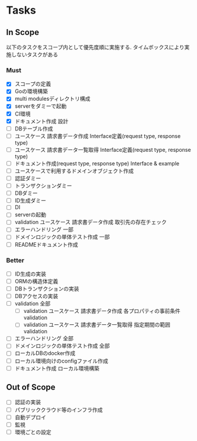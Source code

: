 # Tasks

## In Scope

以下のタスクをスコープ内として優先度順に実施する. タイムボックスにより実施しないタスクがある

### Must

- [x] スコープの定義
- [x] Goの環境構築
- [x] multi modulesディレクトリ構成
- [x] serverをダミーで起動
- [x] CI環境
- [x] ドキュメント作成 設計
- [ ] DBテーブル作成
- [ ] ユースケース 請求書データ作成 Interface定義(request type, response type)
- [ ] ユースケース 請求書データ一覧取得 Interface定義(request type, response type)
- [ ] ドキュメント作成(request type, response type) Interface & example
- [ ] ユースケースで利用するドメインオブジェクト作成
- [ ] 認証ダミー
- [ ] トランザクションダミー
- [ ] DBダミー
- [ ] ID生成ダミー
- [ ] DI
- [ ] serverの起動
- [ ] validation ユースケース 請求書データ作成 取引先の存在チェック
- [ ] エラーハンドリング 一部
- [ ] ドメインロジックの単体テスト作成 一部
- [ ] READMEドキュメント作成

### Better

- [ ] ID生成の実装
- [ ] ORMの構造体定義
- [ ] DBトランザクションの実装
- [ ] DBアクセスの実装
- [ ] validation 全部
  - [ ] validation ユースケース 請求書データ作成 各プロパティの事前条件validation
  - [ ] validation ユースケース 請求書データ一覧取得 指定期間の範囲validation
- [ ] エラーハンドリング 全部
- [ ] ドメインロジックの単体テスト作成 全部
- [ ] ローカルDBのdocker作成
- [ ] ローカル環境向けのconfigファイル作成
- [ ] ドキュメント作成 ローカル環境構築

## Out of Scope

- [ ] 認証の実装
- [ ] パブリッククラウド等のインフラ作成
- [ ] 自動デプロイ
- [ ] 監視
- [ ] 環境ごとの設定
